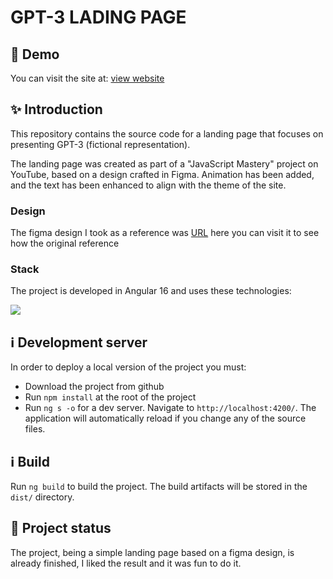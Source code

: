 # GPT-3 LADING PAGE
## :rocket: Demo
You can visit the site at: [view website](https://marcosic.netlify.app/home/)

## :sparkles: Introduction
This repository contains the source code for a landing page that focuses on presenting GPT-3 (fictional representation).

The landing page was created as part of a "JavaScript Mastery" project on YouTube, based on a design crafted in Figma. Animation has been added, and the text has been enhanced to align with the theme of the site.

### Design 
The figma design I took as a reference was [URL](https://www.figma.com/file/lz9lLpFHMxHm2odnwM3R0z/gpt3?type=design&node-id=0-1&mode=design&t=Y2RJKX9EnjgOxyI2-0) here you can visit it to see how the original reference

### Stack
The project is developed in Angular 16 and uses these technologies:
<p user-select="none" align="left">
   <a href="#" rel="noreferrer"> <img src="https://skillicons.dev/icons?i=angular,ts,css,html,tailwind"/> </a>
</p>

## ℹ️ Development server
In order to deploy a local version of the project you must:
- Download the project from github
- Run `npm install` at the root of the project
- Run `ng s -o` for a dev server. Navigate to `http://localhost:4200/`.
The application will automatically reload if you change any of the source files.

## ℹ️ Build
Run `ng build` to build the project. The build artifacts will be stored in the `dist/` directory.

## 💪 Project status
The project, being a simple landing page based on a figma design, is already finished, I liked the result and it was fun to do it.
